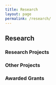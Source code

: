 ```yaml
---
title: Research
layout: page
permalink: /research/
---
```

## Research

### Research Projects



### Other Projects



### Awarded Grants


